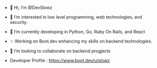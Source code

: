 - 👋 Hi, I’m @DevSlowz
- 👀 I’m interested in low level programming, web technologies, and security.
- 🌱 I’m currently developing in Python, Go, Ruby On Rails, and React
- ✨ Working on Boot.dev enhancing my skills on backend technologies.
- 💞️ I’m looking to collaborate on backend progjects

- Developer Profile : https://www.boot.dev/u/slowz


<!---
DevSlowz/DevSlowz is a ✨ special ✨ repository because its `README.md` (this file) appears on your GitHub profile.
You can click the Preview link to take a look at your changes.
--->
